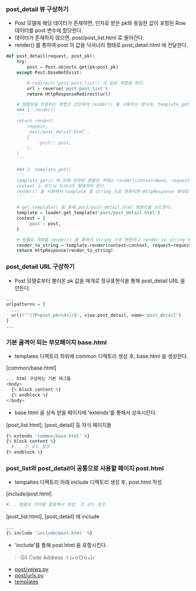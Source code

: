 ### post_detail 뷰 구상하기
- Post 모델에 해당 데이터가 존재하면, 인자로 받은 pk와 동일한 값이 포함된 Row 데이터를 post 변수에 할당한다.
- 데이터가 존재하지 않으면, post/post_list.html 로 돌아간다.
- render() 를 통하여 post 의 값을 딕셔너리 형태로 post_detail.html 에 전달한다.

```python
def post_detail(request, post_pk):
    try:
        post = Post.objects.get(pk=post_pk)
    except Post.DoseNotExist:

        # redirect('post:post_list') 과 같은 역할을 한다.
        url = reverse('post:post_list')
        return HttpResponseRedirect(url)

    # 템플릿을 반환하는 방법은 간단하게 render() 를 사용하는 방식과, template_get() 을 사용하는 약간 복잡한 방법이 있다.
    ### 1. render()
    '''
    return render(
        request,
        'post/post_detail.html',
        {
            'post': post,
        },
    )
    '''

    ### 2. template_get()
    '''
    template_get() 에 의해 반환된 템플릿 객체는 render(context=None, request=None) 를 제공해야한다.
    context 는 반드시 딕셔너리 형태여야 한다.
    render() 를 사용해서 template 을 string 으로 변환되면 HttpResponse 형태로 반환한다.
    '''

    # get_template() 를 통해 post/post_detail.html 템플릿을 로드한다.
    template = loader.get_template('post/post_detail.html')
    context = {
        'post': post,
    }

    # 템플릿 객체를 render() 를 통해서 string 으로 변환하고 render_to_string 변수에 할당한다.
    render_to_string = template.render(context=context, request=request)
    return HttpResponse(render_to_string)
```

### post_detail URL 구상하기
- Post 모델로부터 불러온 pk 값을 매개로 정규표현식을 통해 post_detail URL 을 만든다.

```python
...
urlpatterns = [
  ...
  url(r'^(?P<post_pk>\d+)/$', view.post_detail, name='post_detail')
]
...
```

### 기본 골격이 되는 부모페이지 base.html
- templates 디렉토리 하위에 common 디렉토리 생성 후, base.html 을 생성한다.

[common/base.html]
```python
... html 구성하는 기본 태그들
<body>
  {% block content %}
  {% endblock %}
</body>
```
- base.html 을 상속 받을 페이지에 'extends'를 통해서 상속시킨다.

[post_list.html], [post_detail] 등 자식 페이지들
```python
{% extends 'common/base.html' %}
{% block content %}
  #... 깃 코드 참조
{% endblock %}
```

### post_list와 post_detail이 공통으로 사용할 페이지 post.html
- tempaltes 디렉토리 아래 include 디렉토리 생성 후, post.html 작성

[include/post.html]
```python
#... 템플릿 언어를 활용해서 작성, 깃 코드 참조
```

[post_list.html], [post_detail] 에 include
```python
...
{% include 'include/post.html' %}
```
- 'include'를 통해 post.html 을 포함시킨다.

> Git Code Address ヾ(๑ㆁᗜㆁ๑)ﾉ
- [post/veiws.py](https://github.com/bbungsang/Instargram-project/blob/master/instargram/post/views.py)
- [post/urls.py](https://github.com/bbungsang/Instargram-project/blob/master/instargram/post/urls.py)
- [templates](https://github.com/bbungsang/Instargram-project/tree/master/instargram/templates)

